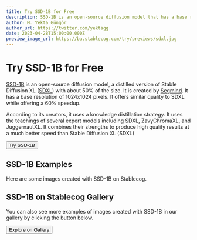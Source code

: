 ```yaml
---
title: Try SSD-1B for Free
description: SSD-1B is an open-source diffusion model that has a base resolution of 1024x1024 pixels. It's a distilled version of Stable Diffusion XL (SDXL).
author: M. Yekta Güngör
author_url: https://twitter.com/yektagg
date: 2023-04-28T15:00:00.000Z
preview_image_url: https://ba.stablecog.com/try/previews/sdxl.jpg
---
```


<script>
  import Button from '$components/buttons/Button.svelte'
  import DocImage from '$components/docs/DocImage.svelte'
</script>

# Try SSD-1B for Free

[SSD-1B](https://huggingface.co/segmind/SSD-1B) is an open-source diffusion model, a distilled version of Stable Diffusion XL ([SDXL](https://huggingface.co/stabilityai/stable-diffusion-xl-base-1.0)) with about 50% of the size. It is created by [Segmind](https://www.segmind.com). It has a base resolution of 1024x1024 pixels. It offers similar quality to SDXL while offering a 60% speedup.

According to its creators, it uses a knowledge distillation strategy. It uses the teachings of several expert models including SDXL, ZavyChromaXL, and JuggernautXL. It combines their strengths to produce high quality results at a much better speed than Stable Diffusion XL (SDXL)

<Button class="mt-4" href="https://stablecog.com/generate/?mi=4e54440f-ee17-4712-b4b6-0671b94d685d&adv=true" target="_blank">
Try SSD-1B
</Button>

## SSD-1B Examples

Here are some images created with SSD-1B on Stablecog.

<DocImage src="https://ba.stablecog.com/guide/models/ssd-1b.jpg" alt="SSD-1B Examples" width="2560" height="4320"/>

## SSD-1B on Stablecog Gallery

You can also see more examples of images created with SSD-1B in our gallery by clicking the button below.

<Button class="mt-4" href="https://stablecog.com/gallery?mi=4e54440f-ee17-4712-b4b6-0671b94d685d" target="_blank">
  Explore on Gallery
</Button>
